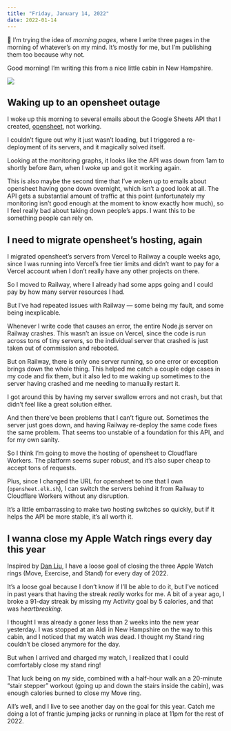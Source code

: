 ```yaml
---
title: "Friday, January 14, 2022"
date: 2022-01-14
---
```


👋 I’m trying the idea of _morning pages_, where I write three pages in the morning of whatever’s on my mind. It’s mostly for me, but I’m publishing them too because why not.

Good morning! I’m writing this from a nice little cabin in New Hampshire.

![](/posts/2022-01-14/IMG_7192-1.jpeg)

## Waking up to an opensheet outage

I woke up this morning to several emails about the Google Sheets API that I created, [opensheet](https://opensheet.elk.sh), not working.

I couldn’t figure out why it just wasn’t loading, but I triggered a re-deployment of its servers, and it magically solved itself.

Looking at the monitoring graphs, it looks like the API was down from 1am to shortly before 8am, when I woke up and got it working again.

This is also maybe the second time that I’ve woken up to emails about opensheet having gone down overnight, which isn’t a good look at all. The API gets a substantial amount of traffic at this point (unfortunately my monitoring isn’t good enough at the moment to know exactly how much), so I feel really bad about taking down people’s apps. I want this to be something people can rely on.

## I need to migrate opensheet’s hosting, again

I migrated opensheet’s servers from Vercel to Railway a couple weeks ago, since I was running into Vercel’s free tier limits and didn’t want to pay for a Vercel account when I don’t really have any other projects on there.

So I moved to Railway, where I already had some apps going and I could pay by how many server resources I had.

But I’ve had repeated issues with Railway — some being my fault, and some being inexplicable.

Whenever I write code that causes an error, the entire Node.js server on Railway crashes. This wasn’t an issue on Vercel, since the code is run across tons of tiny servers, so the individual server that crashed is just taken out of commission and rebooted.

But on Railway, there is only one server running, so one error or exception brings down the whole thing. This helped me catch a couple edge cases in my code and fix them, but it also led to me waking up sometimes to the server having crashed and me needing to manually restart it.

I got around this by having my server swallow errors and not crash, but that didn’t feel like a great solution either.

And then there’ve been problems that I can’t figure out. Sometimes the server just goes down, and having Railway re-deploy the same code fixes the same problem. That seems too unstable of a foundation for this API, and for my own sanity.

So I think I’m going to move the hosting of opensheet to Cloudflare Workers. The platform seems super robust, and it’s also super cheap to accept tons of requests.

Plus, since I changed the URL for opensheet to one that I own (`opensheet.elk.sh`), I can switch the servers behind it from Railway to Cloudflare Workers without any disruption.

It’s a little embarrassing to make two hosting switches so quickly, but if it helps the API be more stable, it’s all worth it.

## I wanna close my Apple Watch rings every day this year

Inspired by [Dan Liu](https://twitter.com/danqing_liu/status/1477039806689517573), I have a loose goal of closing the three Apple Watch rings (Move, Exercise, and Stand) for every day of 2022.

It’s a loose goal because I don’t know if I’ll be able to do it, but I’ve noticed in past years that having the streak _really_ works for me. A bit of a year ago, I broke a 91-day streak by missing my Activity goal by 5 calories, and that was _heartbreaking_.

I thought I was already a goner less than 2 weeks into the new year yesterday. I was stopped at an Aldi in New Hampshire on the way to this cabin, and I noticed that my watch was dead. I thought my Stand ring couldn’t be closed anymore for the day.

But when I arrived and charged my watch, I realized that I could comfortably close my stand ring!

That luck being on my side, combined with a half-hour walk an a 20-minute “stair stepper” workout (going up and down the stairs inside the cabin), was enough calories burned to close my Move ring.

All’s well, and I live to see another day on the goal for this year. Catch me doing a lot of frantic jumping jacks or running in place at 11pm for the rest of 2022.

